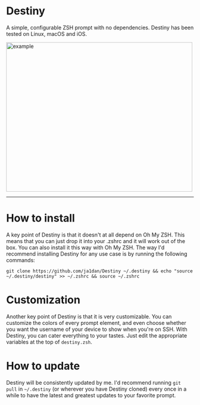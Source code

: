 # Destiny
A simple, configurable ZSH prompt with no dependencies.
Destiny has been tested on Linux, macOS and iOS.

<image src="images/example.png" alt="example" width="500px" height="400px">

---

# How to install
A key point of Destiny is that it doesn't at all depend on Oh My ZSH. This means that you can just drop it into your .zshrc and it will work out of the box. You can also install it this way with Oh My ZSH. The way I'd recommend installing Destiny for any use case is by running the following commands:
```
git clone https://github.com/ja1dan/Destiny ~/.destiny && echo "source ~/.destiny/destiny" >> ~/.zshrc && source ~/.zshrc
```

# Customization
Another key point of Destiny is that it is very customizable. You can customize the colors of every prompt element, and even choose whether you want the username of your device to show when you're on SSH. With Destiny, you can cater everything to your tastes. Just edit the appropriate variables at the top of `destiny.zsh`.

# How to update
Destiny will be consistently updated by me. I'd recommend running `git pull` in `~/.destiny` (or wherever you have Destiny cloned) every once in a while to have the latest and greatest updates to your favorite prompt.